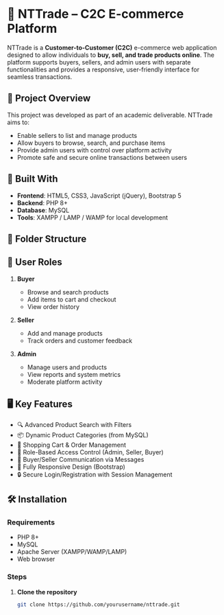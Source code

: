 # 🛒 NTTrade – C2C E-commerce Platform

NTTrade is a **Customer-to-Customer (C2C)** e-commerce web application designed to allow individuals to **buy, sell, and trade products online**. The platform supports buyers, sellers, and admin users with separate functionalities and provides a responsive, user-friendly interface for seamless transactions.

## 🚀 Project Overview

This project was developed as part of an academic deliverable. NTTrade aims to:

- Enable sellers to list and manage products
- Allow buyers to browse, search, and purchase items
- Provide admin users with control over platform activity
- Promote safe and secure online transactions between users

## 🔧 Built With

- **Frontend**: HTML5, CSS3, JavaScript (jQuery), Bootstrap 5
- **Backend**: PHP 8+
- **Database**: MySQL
- **Tools**: XAMPP / LAMP / WAMP for local development

## 📁 Folder Structure


## 👤 User Roles

1. **Buyer**  
   - Browse and search products  
   - Add items to cart and checkout  
   - View order history  

2. **Seller**  
   - Add and manage products  
   - Track orders and customer feedback  

3. **Admin**  
   - Manage users and products  
   - View reports and system metrics  
   - Moderate platform activity

## 🖥️ Key Features

- 🔍 Advanced Product Search with Filters
- 📦 Dynamic Product Categories (from MySQL)
- 🛒 Shopping Cart & Order Management
- 👤 Role-Based Access Control (Admin, Seller, Buyer)
- 💬 Buyer/Seller Communication via Messages
- 📱 Fully Responsive Design (Bootstrap)
- 🔒 Secure Login/Registration with Session Management

## 🛠️ Installation

### Requirements

- PHP 8+
- MySQL
- Apache Server (XAMPP/WAMP/LAMP)
- Web browser

### Steps

1. **Clone the repository**
   ```bash
   git clone https://github.com/yourusername/nttrade.git
